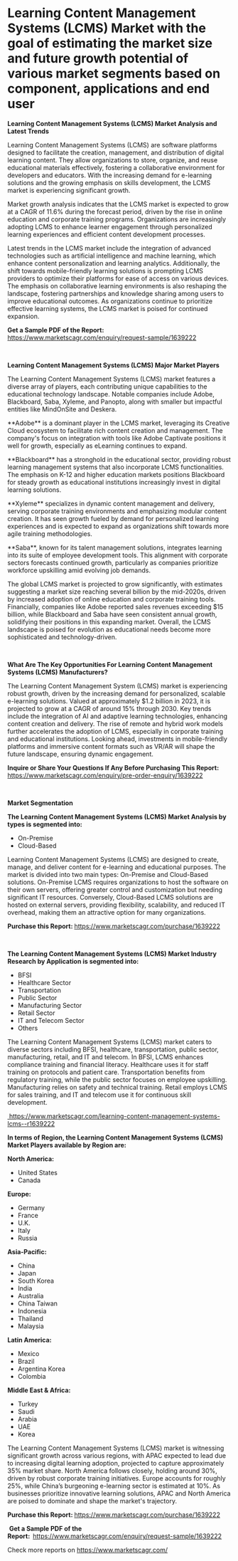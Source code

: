 <p><h1>Learning Content Management Systems (LCMS) Market with the goal of estimating the market size and future growth potential of various market segments based on component, applications and end user</h1></p><p><strong>Learning Content Management Systems (LCMS) Market Analysis and Latest Trends</strong></p>
<p><p>Learning Content Management Systems (LCMS) are software platforms designed to facilitate the creation, management, and distribution of digital learning content. They allow organizations to store, organize, and reuse educational materials effectively, fostering a collaborative environment for developers and educators. With the increasing demand for e-learning solutions and the growing emphasis on skills development, the LCMS market is experiencing significant growth.</p><p>Market growth analysis indicates that the LCMS market is expected to grow at a CAGR of 11.6% during the forecast period, driven by the rise in online education and corporate training programs. Organizations are increasingly adopting LCMS to enhance learner engagement through personalized learning experiences and efficient content development processes. </p><p>Latest trends in the LCMS market include the integration of advanced technologies such as artificial intelligence and machine learning, which enhance content personalization and learning analytics. Additionally, the shift towards mobile-friendly learning solutions is prompting LCMS providers to optimize their platforms for ease of access on various devices. The emphasis on collaborative learning environments is also reshaping the landscape, fostering partnerships and knowledge sharing among users to improve educational outcomes. As organizations continue to prioritize effective learning systems, the LCMS market is poised for continued expansion.</p></p>
<p><strong>Get a Sample PDF of the Report:&nbsp;</strong> <a href="https://www.marketscagr.com/enquiry/request-sample/1639222?utm_campaign=3541&utm_medium=2&utm_source=Github&utm_content=ia&utm_term=23032025&utm_id=learning-content-management-systems-lcms">https://www.marketscagr.com/enquiry/request-sample/1639222</a></p>
<p>&nbsp;</p>
<p><strong>Learning Content Management Systems (LCMS) Major Market Players</strong></p>
<p><p>The Learning Content Management Systems (LCMS) market features a diverse array of players, each contributing unique capabilities to the educational technology landscape. Notable companies include Adobe, Blackboard, Saba, Xyleme, and Panopto, along with smaller but impactful entities like MindOnSite and Deskera.</p><p>**Adobe** is a dominant player in the LCMS market, leveraging its Creative Cloud ecosystem to facilitate rich content creation and management. The company's focus on integration with tools like Adobe Captivate positions it well for growth, especially as eLearning continues to expand.</p><p>**Blackboard** has a stronghold in the educational sector, providing robust learning management systems that also incorporate LCMS functionalities. The emphasis on K-12 and higher education markets positions Blackboard for steady growth as educational institutions increasingly invest in digital learning solutions.</p><p>**Xyleme** specializes in dynamic content management and delivery, serving corporate training environments and emphasizing modular content creation. It has seen growth fueled by demand for personalized learning experiences and is expected to expand as organizations shift towards more agile training methodologies.</p><p>**Saba**, known for its talent management solutions, integrates learning into its suite of employee development tools. This alignment with corporate sectors forecasts continued growth, particularly as companies prioritize workforce upskilling amid evolving job demands.</p><p>The global LCMS market is projected to grow significantly, with estimates suggesting a market size reaching several billion by the mid-2020s, driven by increased adoption of online education and corporate training tools. Financially, companies like Adobe reported sales revenues exceeding $15 billion, while Blackboard and Saba have seen consistent annual growth, solidifying their positions in this expanding market. Overall, the LCMS landscape is poised for evolution as educational needs become more sophisticated and technology-driven.</p></p>
<p>&nbsp;</p>
<p><strong>What Are The Key Opportunities For Learning Content Management Systems (LCMS) Manufacturers?</strong></p>
<p><p>The Learning Content Management System (LCMS) market is experiencing robust growth, driven by the increasing demand for personalized, scalable e-learning solutions. Valued at approximately $1.2 billion in 2023, it is projected to grow at a CAGR of around 15% through 2030. Key trends include the integration of AI and adaptive learning technologies, enhancing content creation and delivery. The rise of remote and hybrid work models further accelerates the adoption of LCMS, especially in corporate training and educational institutions. Looking ahead, investments in mobile-friendly platforms and immersive content formats such as VR/AR will shape the future landscape, ensuring dynamic engagement.</p></p>
<p><strong>Inquire or Share Your Questions If Any Before Purchasing This Report:</strong> <a href="https://www.marketscagr.com/enquiry/pre-order-enquiry/1639222?utm_campaign=3541&utm_medium=2&utm_source=Github&utm_content=ia&utm_term=23032025&utm_id=learning-content-management-systems-lcms">https://www.marketscagr.com/enquiry/pre-order-enquiry/1639222</a></p>
<p>&nbsp;</p>
<p><strong>Market Segmentation</strong></p>
<p><strong>The Learning Content Management Systems (LCMS) Market Analysis by types is segmented into:</strong></p>
<p><ul><li>On-Premise</li><li>Cloud-Based</li></ul></p>
<p><p>Learning Content Management Systems (LCMS) are designed to create, manage, and deliver content for e-learning and educational purposes. The market is divided into two main types: On-Premise and Cloud-Based solutions. On-Premise LCMS requires organizations to host the software on their own servers, offering greater control and customization but needing significant IT resources. Conversely, Cloud-Based LCMS solutions are hosted on external servers, providing flexibility, scalability, and reduced IT overhead, making them an attractive option for many organizations.</p></p>
<p><strong>Purchase this Report:&nbsp;</strong><a href="https://www.marketscagr.com/purchase/1639222?utm_campaign=3541&utm_medium=2&utm_source=Github&utm_content=ia&utm_term=23032025&utm_id=learning-content-management-systems-lcms">https://www.marketscagr.com/purchase/1639222</a></p>
<p>&nbsp;</p>
<p><strong>The Learning Content Management Systems (LCMS) Market Industry Research by Application is segmented into:</strong></p>
<p><ul><li>BFSI</li><li>Healthcare Sector</li><li>Transportation</li><li>Public Sector</li><li>Manufacturing Sector</li><li>Retail Sector</li><li>IT and Telecom Sector</li><li>Others</li></ul></p>
<p><p>The Learning Content Management Systems (LCMS) market caters to diverse sectors including BFSI, healthcare, transportation, public sector, manufacturing, retail, and IT and telecom. In BFSI, LCMS enhances compliance training and financial literacy. Healthcare uses it for staff training on protocols and patient care. Transportation benefits from regulatory training, while the public sector focuses on employee upskilling. Manufacturing relies on safety and technical training. Retail employs LCMS for sales training, and IT and telecom use it for continuous skill development.</p></p>
<p><a href="https://www.marketscagr.com/learning-content-management-systems-lcms--r1639222?utm_campaign=3541&utm_medium=2&utm_source=Github&utm_content=ia&utm_term=23032025&utm_id=learning-content-management-systems-lcms">&nbsp;https://www.marketscagr.com/learning-content-management-systems-lcms--r1639222</a></p>
<p><strong>In terms of Region, the Learning Content Management Systems (LCMS) Market Players available by Region are:</strong></p>
<p>
    <p> <strong> North America: </strong>
        <ul>
            <li>United States</li>
            <li>Canada</li>
        </ul>
        </p> 
    <p> <strong> Europe: </strong>
        <ul>
            <li>Germany</li>
            <li>France</li>
            <li>U.K.</li>
            <li>Italy</li>
            <li>Russia</li>
        </ul>
        </p> 
    <p> <strong> Asia-Pacific: </strong>
        <ul>
            <li>China</li>
            <li>Japan</li>
            <li>South Korea</li>
            <li>India</li>
            <li>Australia</li>
            <li>China Taiwan</li>
            <li>Indonesia</li>
            <li>Thailand</li>
            <li>Malaysia</li>
        </ul>
        </p> 
    <p> <strong> Latin America: </strong>
        <ul>
            <li>Mexico</li>
            <li>Brazil</li>
            <li>Argentina Korea</li>
            <li>Colombia</li>
        </ul>
        </p> 
    <p> <strong> Middle East & Africa: </strong>
        <ul>
            <li>Turkey</li>
            <li>Saudi</li>
            <li>Arabia</li>
            <li>UAE</li>
            <li>Korea</li>
        </ul>
    </p>
    </p>
<p><p>The Learning Content Management Systems (LCMS) market is witnessing significant growth across various regions, with APAC expected to lead due to increasing digital learning adoption, projected to capture approximately 35% market share. North America follows closely, holding around 30%, driven by robust corporate training initiatives. Europe accounts for roughly 25%, while China’s burgeoning e-learning sector is estimated at 10%. As businesses prioritize innovative learning solutions, APAC and North America are poised to dominate and shape the market's trajectory.</p></p>
<p><strong>Purchase this Report: </strong><a href="https://www.marketscagr.com/purchase/1639222?utm_campaign=3541&utm_medium=2&utm_source=Github&utm_content=ia&utm_term=23032025&utm_id=learning-content-management-systems-lcms">https://www.marketscagr.com/purchase/1639222</a></p>
<p>&nbsp;<strong>Get a Sample PDF of the Report:&nbsp;&nbsp;</strong><a href="https://www.marketscagr.com/enquiry/request-sample/1639222?utm_campaign=3541&utm_medium=2&utm_source=Github&utm_content=ia&utm_term=23032025&utm_id=learning-content-management-systems-lcms">https://www.marketscagr.com/enquiry/request-sample/1639222</a></p>
<p><strong></strong></p>
<p>Check more reports on <a href="https://www.marketscagr.com/?utm_campaign=3541&utm_medium=2&utm_source=Github&utm_content=ia&utm_term=23032025&utm_id=learning-content-management-systems-lcms">https://www.marketscagr.com/</a></p>